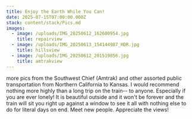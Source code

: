 ```yaml
---
title: Enjoy the Earth While You Can!
date: 2025-07-15T07:00:00.000Z
stack: content/stack/Pics.md
images:
  - image: /uploads/IMG_20250612_162600954.jpg
    title: repairview
  - image: /uploads/IMG_20250613_154144987_HDR.jpg
    title: hillsview
  - image: /uploads/IMG_20250612_201519856.jpg
    title: amtrakview
---
```


more pics from the Southwest Chief (Amtrak) and other assorted public transportation from Northern California to Kansas. I would recommend nothing more highly than a long trip on the train-- to anyone. Especially if you are ever lonely! It is beautiful outside and it won't be forever and the train will sit you right up against a window to see it all with nothing else to do for literal days on end. Meet new people. Appreciate the views!

